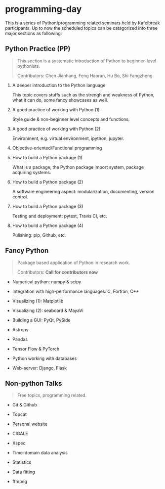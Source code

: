 # programming-day

This is a series of Python/programming related seminars held by Kafeibreak 
participants.  Up to now the scheduled topics can be catagorized into three 
major sections as following:

## Python Practice (PP)
> This section is a systematic introduction of Python to beginner-level 
> pythonists.  
>
> Contributors: Chen Jianhang, Feng Haoran, Hu Bo, Shi Fangzheng

1.  A deeper introduction to the Python language

    This topic covers stuffs such as the strengh and weakness of Python, 
    what it can do, some fancy showcases as well.

2. A good practice of working with Python (1)

    Style guide & non-beginner level concepts and functions.

3. A good practice of working with Python (2)

    Environment, e.g. virtual environment, ipython, jupyter.

4. Objective-oriented/Functional programming

5. How to build a Python package (1)

    What is a package, the Python package import system, package acquiring 
    systems.

6. How to build a Python package (2)

    A software engineering aspect: modularization, documenting, version 
    control.

7. How to build a Python package (3)

    Testing and deployment: pytest, Travis CI, etc.

8. How to build a Python package (4)

    Pulishing: pip, Github, etc.


## Fancy Python
> Package based application of Python in research work.
> 
> Contributors: 
> **Call for contributors now**

- Numerical python: numpy & scipy

- Integration with high-performance languages: C, Fortran, C++

- Visualizing (1): Matplotlib

- Visualizing (2): seaboard & MayaVi

- Building a GUI: PyQt, PySide

- Astropy

- Pandas

- Tensor Flow & PyTorch

- Python working with databases

- Web-server: Django, Flask

## Non-python Talks
> Free topics, programming related.

- Git & Github

- Topcat

- Personal website

- CIGALE

- Xspec

- Time-domain data analysis

- Statistics

- Data fitting

- ffmpeg

